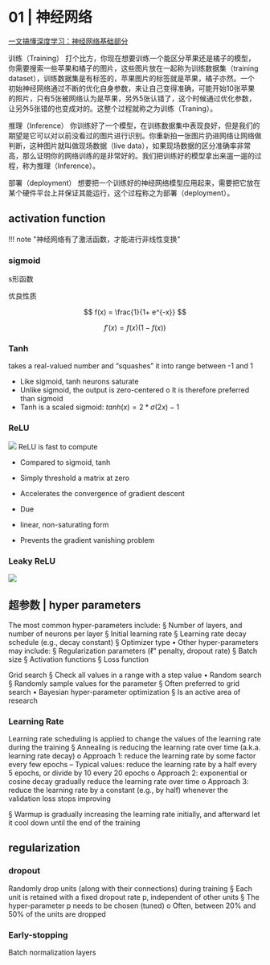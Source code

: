 # 01 | 神经网络

[一文搞懂深度学习：神经网络基础部分](https://cloud.tencent.com/developer/article/2412654)


训练（Training）
打个比方，你现在想要训练一个能区分苹果还是橘子的模型，你需要搜索一些苹果和橘子的图片，这些图片放在一起称为训练数据集（training dataset），训练数据集是有标签的，苹果图片的标签就是苹果，橘子亦然。一个初始神经网络通过不断的优化自身参数，来让自己变得准确，可能开始10张苹果的照片，只有5张被网络认为是苹果，另外5张认错了，这个时候通过优化参数，让另外5张错的也变成对的。这整个过程就称之为训练（Traning）。

推理（Inference）
你训练好了一个模型，在训练数据集中表现良好，但是我们的期望是它可以对以前没看过的图片进行识别。你重新拍一张图片扔进网络让网络做判断，这种图片就叫做现场数据（live data），如果现场数据的区分准确率非常高，那么证明你的网络训练的是非常好的。我们把训练好的模型拿出来遛一遛的过程，称为推理（Inference）。

部署（deployment）
想要把一个训练好的神经网络模型应用起来，需要把它放在某个硬件平台上并保证其能运行，这个过程称之为部署（deployment）。


## activation function

!!! note "神经网络有了激活函数，才能进行非线性变换"

### sigmoid
s形函数

优良性质

$$
f(x) = \frac{1}{1+ e^{-x}}
$$

$$
f'(x) = f(x)(1-f(x))
$$


### Tanh
takes a real-valued number and “squashes” it into range between
-1 and 1

- Like sigmoid, tanh neurons saturate
- Unlike sigmoid, the output is zero-centered
o It is therefore preferred than sigmoid
- Tanh is a scaled sigmoid: $tanh(x) = 2 * \sigma(2x) − 1$
### ReLU

![](https://philfan-pic.oss-cn-beijing.aliyuncs.com/img/20240919153409.png)
ReLU is fast to compute

- Compared to sigmoid, tanh
- Simply threshold a matrix at zero

- Accelerates the convergence of gradient descent
- Due 
-  linear, non-saturating form
- Prevents the gradient vanishing problem


### Leaky ReLU
![](https://philfan-pic.oss-cn-beijing.aliyuncs.com/img/20240919153444.png)




## 超参数 | hyper parameters
The most common hyper-parameters include:
§ Number of layers, and number of neurons per layer
§ Initial learning rate
§ Learning rate decay schedule (e.g., decay constant)
§ Optimizer type
• Other hyper-parameters may include:
§ Regularization parameters (ℓ" penalty, dropout rate)
§ Batch size
§ Activation functions
§ Loss function


Grid search
§ Check all values in a range with a step value
• Random search
§ Randomly sample values for the parameter
§ Often preferred to grid search
• Bayesian hyper-parameter optimization
§ Is an active area of research
### Learning Rate
Learning rate scheduling is applied to change the values of the learning rate during the training
§ Annealing is reducing the learning rate over time (a.k.a. learning rate decay)
o Approach 1: reduce the learning rate by some factor every few epochs
– Typical values: reduce the learning rate by a half every 5 epochs, or divide by 10
every 20 epochs
o Approach 2: exponential or cosine decay gradually reduce the learning rate over
time
o Approach 3: reduce the learning rate by a constant (e.g., by half) whenever the
validation loss stops improving



§ Warmup is gradually increasing the learning rate initially, and afterward let it cool down until the end of the training

## regularization
### dropout
Randomly drop units (along with their connections) during training
§ Each unit is retained with a fixed dropout rate p, independent of other units
§ The hyper-parameter p needs to be chosen (tuned)
o Often, between 20% and 50% of the units are dropped

### Early-stopping


Batch normalization layers


##